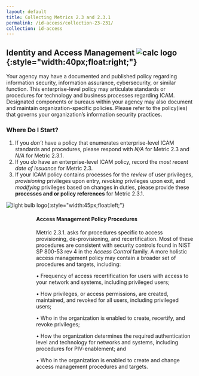 ```yaml
---
layout: default
title: Collecting Metrics 2.3 and 2.3.1
permalink: /id-access/collection-23-231/
collection: id-access
---
```

## Identity and Access Management ![calc logo](../../img/calc.png){:style="width:40px;float:right;"}

Your agency may have a documented and published policy regarding information security, information assurance, cybersecurity, or similar function. This enterprise-level policy may articulate standards or procedures for technology and business processes regarding ICAM. Designated components or bureaus within your agency may also document and maintain organization-specific policies. Please refer to the policy(ies) that governs your organization’s information security practices.
### Where Do I Start?

1. If you <i>don’t</i> have a policy that enumerates enterprise-level ICAM standards and procedures, please respond with <i>N/A</i> for Metric 2.3 and <i>N/A</i> for Metric 2.3.1.
2. If you <i>do</i> have an enterprise-level ICAM policy, record the <i>most recent date of issuance</i> for Metric 2.3.
3. If your ICAM policy contains processes for the <i>review</i> of user privileges, <i>provisioning</i> privileges upon entry, <i>revoking</i> privileges upon exit, and <i>modifying</i> privileges based on changes in duties, please provide these <b>processes and or policy references</b> for Metric 2.3.1.

![light bulb logo](../../img/aha.png){:style="width:45px;float:left;"}
<style>
div .usa-alert {background-color: #e1f3f8;}
div .usa-alert-text {
padding-left: 5rem;
horizontal-align: left; }
  </style>
  <div class="usa-alert">
<div class="usa-alert-text">
  <H4>Access Management Policy Procedures</H4>
<p>
Metric 2.3.1. asks for procedures specific to access provisioning, de-provisioning, and recertification. Most of these procedures are consistent with security controls found in NIST SP 800-53 rev 4 in the <i>Access Control</i> family. A more holistic access management policy may contain a broader set of procedures and targets, including: </p>
<p>
  •  Frequency of access recertification for users with access to your network and systems, including privileged users;</p>
<p>
  •  How privileges, or access permissions, are created, maintained, and revoked for all users, including privileged users;</p>
<p>
  •  Who in the organization is enabled to create, recertify, and revoke privileges; </p>
<p>
  •  How the organization determines the required authentication level and technology for networks and systems, including procedures for PIV-enablement; and</p>
<p>
  •  Who in the organization is enabled to create and change access management procedures and targets.</p>
</div>
</div>
